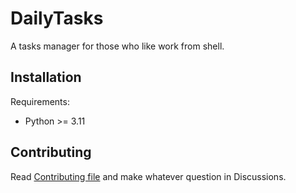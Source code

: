 # DailyTasks #
A tasks manager for those who like work from shell.

## Installation ##
Requirements:
- Python >= 3.11

<!-- Add how install this CLI. -->

## Contributing ##
Read [Contributing file](https://github.com/LuisanaMT2005/DailyTasks/blob/main/CONTRIBUTING.md) and make whatever question in Discussions.
